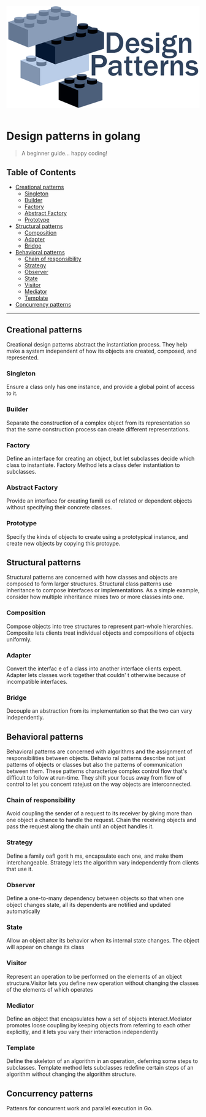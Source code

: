<img src="logo.png" alt="design patterns logo" align="center" />
<br />
<br />

# Design patterns in golang
>A beginner guide... happy coding!

## Table of Contents

- [Creational patterns](#creational-patterns)
    - [Singleton](#singleton)
    - [Builder](#builder)
    - [Factory](#factory)
    - [Abstract Factory](#abstract-factory)
    - [Prototype](#prototype)
- [Structural patterns](#structural-patterns)
    - [Composition](#composition)
    - [Adapter](#adapter)
    - [Bridge](#bridge)
- [Behavioral patterns](#behavioral-patterns)
    - [Chain of responsibility](#chain-of-responsibility)
    - [Strategy](#strategy)
    - [Observer](#observer)
    - [State](#state)
    - [Visitor](#visitor)
    - [Mediator](#mediator)
    - [Template](#template)
- [Concurrency patterns](#concurrency-patterns)

---

## Creational patterns
Creational design patterns abstract the instantiation process. They help make a system independent of how its objects are created, composed, and represented.

### Singleton
Ensure a class only has one instance, and provide a global point of access to it.

### Builder
Separate the construction of a complex object from its representation so that the
same construction process can create different representations.

### Factory
Define an interface for creating an object, but let subclasses decide which class to
instantiate. Factory Method lets a class defer instantiation to subclasses.

### Abstract Factory
Provide an interface for creating famili es of related or dependent objects without
specifying their concrete classes.

### Prototype
Specify the kinds of objects to create using a prototypical instance, and create new objects by copying this protoype.

## Structural patterns
Structural patterns are concerned with how classes and objects are composed to form
larger structures. Structural class patterns use inheritance to compose interfaces or implementations.
As a simple example, consider how multiple inheritance mixes two or
more classes into one.

### Composition
Compose objects into tree structures to represent part-whole hierarchies. Composite
lets clients treat individual objects and compositions of objects uniformly.

### Adapter
Convert the interfac e of a class into another interface clients expect. Adapter lets
classes work together that couldn' t otherwise because of incompatible interfaces.

### Bridge
Decouple an abstraction from its implementation so that the two can vary independently.

## Behavioral patterns
Behavioral patterns are concerned with algorithms and the assignment of responsibilities
between objects. Behavio ral patterns describe not just patterns of objects or classes
but also the patterns of communication between them. These patterns characterize
complex control flow that's difficult to follow at run-time. They shift your focus away
from flow of control to let you concent ratejust on the way objects are interconnected.

### Chain of responsibility
Avoid coupling the sender of a request to its receiver by giving more than one
object a chance to handle the request. Chain the receiving objects and pass the
request along the chain until an object handles it.

### Strategy
Define a family oafl gorit h ms, encapsulate each one, and make them interchangeable.
Strategy lets the algorithm vary independently from clients that use it.

### Observer
Define a one-to-many dependency between objects so that when one object changes state, all its dependents are notified and updated automatically

### State
Allow an object alter its behavior when its internal state changes. The object will appear on change its class

### Visitor
Represent an operation to be performed on the elements of an object structure.Visitor lets you define new operation without changing the classes of the elements of which operates

### Mediator
Define an object that encapsulates how a set of objects interact.Mediator promotes loose coupling by keeping objects from referring to each other explicitly, and it lets you vary their interaction independently

### Template
Define the skeleton of an algorithm in an operation, deferring some steps to subclasses. Template method lets subclasses redefine certain steps of an algorithm without changing the algorithm structure.

## Concurrency patterns
Pattenrs for concurrent work and parallel execution in Go.
